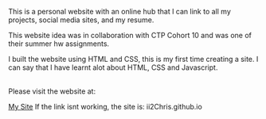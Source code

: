 This is a personal website with an online hub that I can link to all my projects, social media sites, and my resume.

This website idea was in collaboration with CTP Cohort 10 and was one of their summer hw assignments.

I built the website using HTML and CSS, this is my first time creating a site. I can say that I have learnt alot about HTML, CSS and Javascript.<br><br>

Please visit the website at: <p><a href="[ii2Chris.github.io/index](https://ii2chris.github.io/index)" target="_blank"> My Site</a> If the link isnt working, the site is: ii2Chris.github.io</p>
